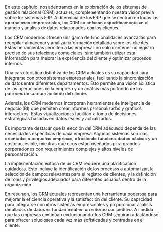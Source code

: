 En este capítulo, nos adentramos en la exploración de los sistemas de gestión relacional (CRM) actuales, complementando nuestra visión previa sobre los sistemas ERP. A diferencia de los ERP que se centran en todas las operaciones empresariales, los CRM se enfocan específicamente en el manejo y análisis de datos relacionados con los clientes.

Los CRM modernos ofrecen una gama de funcionalidades avanzadas para recopilar, almacenar y analizar información detallada sobre los clientes. Estas herramientas permiten a las empresas no solo mantener un registro preciso de sus relaciones comerciales, sino también utilizar esta información para mejorar la experiencia del cliente y optimizar procesos internos.

Una característica distintiva de los CRM actuales es su capacidad para integrarse con otros sistemas empresariales, facilitando la sincronización de datos entre diferentes departamentos. Esto permite una visión holística de las operaciones de la empresa y un análisis más profundo de los patrones de comportamiento del cliente.

Además, los CRM modernos incorporan herramientas de inteligencia de negocio (BI) que permiten crear informes personalizados y gráficos interactivos. Estas visualizaciones facilitan la toma de decisiones estratégicas basadas en datos reales y actualizados.

Es importante destacar que la elección del CRM adecuado depende de las necesidades específicas de cada empresa. Algunos sistemas son más orientados a pequeñas empresas, ofreciendo funcionalidades básicas y un costo accesible, mientras que otros están diseñados para grandes corporaciones con requerimientos complejos y altos niveles de personalización.

La implementación exitosa de un CRM requiere una planificación cuidadosa. Esto incluye la identificación de los procesos a automatizar, la selección de campos relevantes para el registro de clientes, y la definición de roles y privilegios adecuados para diferentes usuarios dentro de la organización.

En resumen, los CRM actuales representan una herramienta poderosa para mejorar la eficiencia operativa y la satisfacción del cliente. Su capacidad para integrarse con otros sistemas empresariales y proporcionar análisis detallados de datos es fundamental en un entorno competitivo. A medida que las empresas continúan evolucionando, los CRM seguirán adaptándose para ofrecer soluciones cada vez más sofisticadas y centradas en el cliente.
